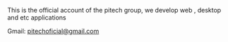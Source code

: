 This is the official account of the pitech group, we develop web , desktop and etc applications

Gmail: pitechoficial@gmail.com
